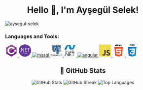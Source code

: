 <h1 align="center">Hello 👋, I'm Ayşegül Selek!</h1>

<p align="left"> 
  <img src="https://komarev.com/ghpvc/?username=aysegul-selek&label=Profile%20Views&color=0e75b6&style=flat" alt="aysegul-selek" />
</p>

<h3 align="left">Languages and Tools:</h3>
<p align="left"> 
  <a href="https://www.w3schools.com/cs/" target="_blank" rel="noreferrer"> 
    <img src="https://raw.githubusercontent.com/devicons/devicon/master/icons/csharp/csharp-original.svg" alt="csharp" width="40" height="40"/> 
  </a>
 <a href="https://dotnet.microsoft.com/en-us/apps/dotnet-core" target="_blank" rel="noreferrer">
  <img src="https://raw.githubusercontent.com/devicons/devicon/master/icons/dotnetcore/dotnetcore-original.svg" alt="dotnet-core" width="40" height="40"/>
</a> 
  <a href="https://www.microsoft.com/en-us/sql-server" target="_blank" rel="noreferrer"> 
    <img src="https://www.svgrepo.com/show/303229/microsoft-sql-server-logo.svg" alt="mssql" width="40" height="40"/> 
  </a> 
  <a href="https://www.postgresql.org" target="_blank" rel="noreferrer"> 
    <img src="https://raw.githubusercontent.com/devicons/devicon/master/icons/postgresql/postgresql-original-wordmark.svg" alt="postgresql" width="40" height="40"/> 
  </a>
<a href="https://dotnet.microsoft.com/apps/aspnet" target="_blank" rel="noreferrer">
  <img src="https://raw.githubusercontent.com/devicons/devicon/master/icons/dot-net/dot-net-original-wordmark.svg" alt="aspnet-mvc" width="40" height="40"/>
</a>
  <a href="https://angular.io" target="_blank" rel="noreferrer"> 
    <img src="https://angular.io/assets/images/logos/angular/angular.svg" alt="angular" width="40" height="40"/> 
  </a> 
  <a href="https://developer.mozilla.org/en-US/docs/Web/JavaScript" target="_blank" rel="noreferrer"> 
    <img src="https://raw.githubusercontent.com/devicons/devicon/master/icons/javascript/javascript-original.svg" alt="javascript" width="40" height="40"/> 
  </a> 
  <a href="https://www.w3schools.com/html/" target="_blank" rel="noreferrer"> 
    <img src="https://raw.githubusercontent.com/devicons/devicon/master/icons/html5/html5-original-wordmark.svg" alt="html5" width="40" height="40"/> 
  </a>
  <a href="https://www.w3schools.com/css/" target="_blank" rel="noreferrer"> 
    <img src="https://raw.githubusercontent.com/devicons/devicon/master/icons/css3/css3-original-wordmark.svg" alt="css3" width="40" height="40"/> 
  </a>
</p>

<h2 align="center">🚀 GitHub Stats</h2>
<p align="center">
  <img src="https://github-readme-stats.vercel.app/api?username=aysegul-selek&show_icons=true&theme=radical" alt="GitHub Stats" width="33%" style="max-height: 200px; object-fit: contain;" />
  <img src="https://github-readme-streak-stats.herokuapp.com/?user=aysegul-selek&theme=radical" alt="GitHub Streak" width="33%" style="max-height: 200px; object-fit: contain;" />
  <img src="https://github-readme-stats.vercel.app/api/top-langs?username=aysegul-selek&show_icons=true&locale=en&layout=compact&theme=radical" alt="Top Languages" width="33%" style="max-height: 200px; object-fit: contain;" />
</p>


